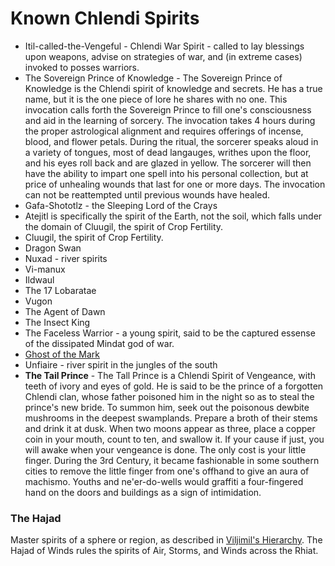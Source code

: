 # Known Chlendi Spirits

* Itil-called-the-Vengeful - Chlendi War Spirit - called to lay blessings upon weapons, advise on strategies of war, and (in extreme cases) invoked to posses warriors.
* The Sovereign Prince of Knowledge - The Sovereign Prince of Knowledge is the Chlendi spirit of knowledge and secrets. He has a true name, but it is the one piece of lore he shares with no one. This invocation calls forth the Sovereign Prince to fill one's consciousness and aid in the learning of sorcery. The invocation takes 4 hours during the proper astrological alignment and requires offerings of incense, blood, and flower petals. During the ritual, the sorcerer speaks aloud in a variety of tongues, most of dead langauges, writhes upon the floor, and his eyes roll back and are glazed in yellow. The sorcerer will then have the ability to impart one spell into his personal collection, but at price of unhealing wounds that last for one or more days. The invocation can not be reattempted until previous wounds have healed.
* Gafa-Shototlz - the Sleeping Lord of the Crays
* Atejitl is specifically the spirit of the Earth, not the soil, which falls under the domain of Cluugil, the spirit of Crop Fertility.
* Cluugil, the spirit of Crop Fertility.
* Dragon Swan
* Nuxad - river spirits
* Vi-manux
* Ildwaul
* The 17 Lobaratae
* Vugon
* The Agent of Dawn
* The Insect King
* The Faceless Warrior - a young spirit, said to be the captured essense of the dissipated Mindat god of war.
* [Ghost of the Mark](ghost_of_the_mark.md)
* Unfiaire - river spirit in the jungles of the south
* **The Tail Prince** - The Tall Prince is a Chlendi Spirit of Vengeance, with teeth of ivory and eyes of gold.  He is said to be the prince of a forgotten Chlendi clan, whose father poisoned him in the night so as to steal the prince's new bride.  To summon him, seek out the poisonous dewbite mushrooms in the deepest swamplands.  Prepare a broth of their stems and drink it at dusk.  When two moons appear as three, place a copper coin in your mouth, count to ten, and swallow it.  If your cause if just, you will awake when your vengeance is done.  The only cost is your little finger. During the 3rd Century, it became fashionable in some southern cities to remove the little finger from one's offhand to give an aura of machismo.  Youths and ne'er-do-wells would graffiti a four-fingered hand on the doors and buildings as a sign of intimidation. 

### The Hajad
Master spirits of a sphere or region, as described in [Viljimil's Hierarchy](viljimils_hierarchy.md). The Hajad of Winds rules the spirits of Air, Storms, and Winds across the Rhiat.
